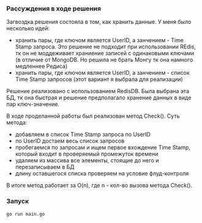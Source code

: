 ### Рассуждения в ходе решения

Загвоздка решения состояла в том, как хранить данные. У меня было несколько идей:
- хранить пары, где ключом является UserID, а занчением - Time Stamp запроса. Это решение не подходит при использовании REdis, тк он не моддеживает храниение записей с одинаковыми ключами (в отличие от MongoDB. Но решила не брать Монгу тк она намного медленнее Редиса)
- хранить пары, где ключом является UserID, а занчением - список Time Stamp запросов (этот вариант я выбрала для реализации)

Решение реализовано с использованием RedisDB. Была выбрана эта БД, тк она быстрая и решение предполагало хранение данных в виде пар ключ-значение.

В ходе проделанной работы был реализован метод Check(). Суть метода: 
- добавляем в список Time Stamp запроса по UserID
- по UserID достаем весь список запросов
- пробегаемся по запросам и ищем первое вхождение Time Stamp, который входит в проверяемый промежуток времени
- удаляем из массива все элементы, стоящие до него и перезаписываем в БД
- длину оставшегося списка проверяем на условие флуд-контроля

В итоге метод работает за O(n), где n - кол-во вызова метода Check().


### Запуск

```go run main.go```



